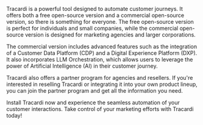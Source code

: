 Tracardi is a powerful tool designed to automate customer journeys. It offers both a free open-source version and a commercial open-source version, so there is something for everyone. The free open-source version is perfect for individuals and small companies, while the commercial open-source version is designed for marketing agencies and larger corporations. 

The commercial version includes advanced features such as the integration of a Customer Data Platform (CDP) and a Digital Experience Platform (DXP). It also incorporates LLM Orchestration, which allows users to leverage the power of Artificial Intelligence (AI) in their customer journey. 

Tracardi also offers a partner program for agencies and resellers. If you're interested in reselling Tracardi or integrating it into your own product lineup, you can join the partner program and get all the information you need. 

Install Tracardi now and experience the seamless automation of your customer interactions. Take control of your marketing efforts with Tracardi today!